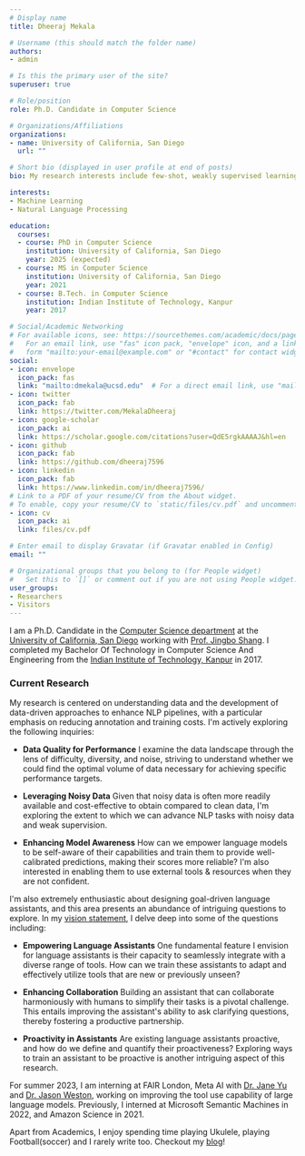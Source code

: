 ```yaml
---
# Display name
title: Dheeraj Mekala

# Username (this should match the folder name)
authors:
- admin

# Is this the primary user of the site?
superuser: true

# Role/position
role: Ph.D. Candidate in Computer Science

# Organizations/Affiliations
organizations:
- name: University of California, San Diego
  url: ""

# Short bio (displayed in user profile at end of posts)
bio: My research interests include few-shot, weakly supervised learning, security in NLP systems and deep learning.

interests:
- Machine Learning
- Natural Language Processing

education:
  courses:
  - course: PhD in Computer Science
    institution: University of California, San Diego
    year: 2025 (expected)
  - course: MS in Computer Science
    institution: University of California, San Diego
    year: 2021
  - course: B.Tech. in Computer Science
    institution: Indian Institute of Technology, Kanpur
    year: 2017

# Social/Academic Networking
# For available icons, see: https://sourcethemes.com/academic/docs/page-builder/#icons
#   For an email link, use "fas" icon pack, "envelope" icon, and a link in the
#   form "mailto:your-email@example.com" or "#contact" for contact widget.
social:
- icon: envelope
  icon_pack: fas
  link: "mailto:dmekala@ucsd.edu"  # For a direct email link, use "mailto:dmekala@ucsd.edu".
- icon: twitter
  icon_pack: fab
  link: https://twitter.com/MekalaDheeraj
- icon: google-scholar
  icon_pack: ai
  link: https://scholar.google.com/citations?user=QdE5rgkAAAAJ&hl=en
- icon: github
  icon_pack: fab
  link: https://github.com/dheeraj7596
- icon: linkedin
  icon_pack: fab
  link: https://www.linkedin.com/in/dheeraj7596/
# Link to a PDF of your resume/CV from the About widget.  
# To enable, copy your resume/CV to `static/files/cv.pdf` and uncomment the lines below.
- icon: cv
  icon_pack: ai
  link: files/cv.pdf

# Enter email to display Gravatar (if Gravatar enabled in Config)
email: ""

# Organizational groups that you belong to (for People widget)
#   Set this to `[]` or comment out if you are not using People widget.
user_groups:
- Researchers
- Visitors
---
```


I am a Ph.D. Candidate in the [Computer Science department](https://cse.ucsd.edu/) at the [University of California, San Diego](https://ucsd.edu/) working with [Prof. Jingbo Shang](https://shangjingbo1226.github.io/). I completed my Bachelor Of Technology in Computer Science And Engineering from the [Indian Institute of Technology, Kanpur](https://www.iitk.ac.in/) in 2017.

### Current Research
My research is centered on understanding data and the development of data-driven approaches to enhance NLP pipelines, with a particular emphasis on reducing annotation and training costs. I'm actively exploring the following inquiries:
- **Data Quality for Performance** I examine the data landscape through the lens of difficulty, diversity, and noise, striving to understand whether we could find the optimal volume of data necessary for achieving specific performance targets.

- **Leveraging Noisy Data** Given that noisy data is often more readily available and cost-effective to obtain compared to clean data, I'm exploring the extent to which we can advance NLP tasks with noisy data and weak supervision.

- **Enhancing Model Awareness** How can we empower language models to be self-aware of their capabilities and train them to provide well-calibrated predictions, making their scores more reliable? I'm also interested in enabling them to use external tools & resources when they are not confident.

I'm also extremely enthusiastic about designing goal-driven language assistants, and this area presents an abundance of intriguing questions to explore. In my [vision statement](https://medium.com/@dmekala/the-future-goal-driven-language-assistants-f6009462ba4), I delve deep into some of the questions including:

- **Empowering Language Assistants** One fundamental feature I envision for language assistants is their capacity to seamlessly integrate with a diverse range of tools. How can we train these assistants to adapt and effectively utilize tools that are new or previously unseen?

- **Enhancing Collaboration** Building an assistant that can collaborate harmoniously with humans to simplify their tasks is a pivotal challenge. This entails improving the assistant's ability to ask clarifying questions, thereby fostering a productive partnership.

- **Proactivity in Assistants** Are existing language assistants proactive, and how do we define and quantify their proactiveness? Exploring ways to train an assistant to be proactive is another intriguing aspect of this research.

For summer 2023, I am interning at FAIR London, Meta AI  with [Dr. Jane Yu](https://janedwivedi.github.io/) and [Dr. Jason Weston](http://www.thespermwhale.com/jaseweston/), working on improving the tool use capability of large language models. Previously, I interned at Microsoft Semantic Machines in 2022, and Amazon Science in 2021.

Apart from Academics, I enjoy spending time playing Ukulele, playing Football(soccer) and I rarely write too. Checkout my [blog](https://articulationofmyheart.wordpress.com/)!
